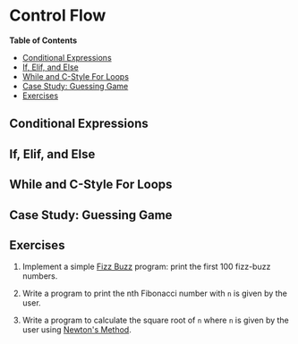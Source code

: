 # Control Flow

**Table of Contents**

- [Conditional Expressions](#conds)
- [If, Elif, and Else](#ifs)
- [While and C-Style For Loops](#while)
- [Case Study: Guessing Game](#guessing)
- [Exercises](#exercises)

## <a name="conds"> Conditional Expressions

## <a name="ifs"> If, Elif, and Else

## <a name="while"> While and C-Style For Loops

## <a name="guessing"> Case Study: Guessing Game

## <a name="exercises"> Exercises

1. Implement a simple [Fizz Buzz](https://en.wikipedia.org/wiki/Fizz_buzz)
   program: print the first 100 fizz-buzz numbers.

2. Write a program to print the nth Fibonacci number with `n` is given by the
   user.

3. Write a program to calculate the square root of `n` where `n` is given by the
   user using [Newton's Method](https://en.wikipedia.org/wiki/Newton%27s_method).
